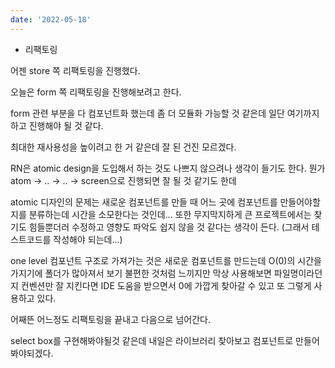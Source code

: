 ```yaml
---
date: '2022-05-18'
---
```


- 리팩토링

어젠 store 쪽 리팩토링을 진행했다.

오늘은 form 쪽 리팩토링을 진행해보려고 한다.

form 관련 부분을 다 컴포넌트화 했는데 좀 더 모듈화 가능할 것 같은데 일단 여기까지 하고 진행해야 될 것 같다.

최대한 재사용성을 높이려고 한 거 같은데 잘 된 건진 모르겠다.

RN은 atomic design을 도입해서 하는 것도 나쁘지 않으려나 생각이 들기도 한다.
뭔가 atom -> .. -> .. -> screen으로 진행되면 잘 될 것 같기도 한데

atomic 디자인의 문제는 새로운 컴포넌트를 만들 때 어느 곳에 컴포넌트를 만들어야할지를 분류하는데 시간을 소모한다는 것인데...
또한 무지막지하게 큰 프로젝트에서는 찾기도 힘들뿐더러 수정하고 영향도 파악도 쉽지 않을 것 같다는 생각이 든다.
(그래서 테스트코드를 작성해야 되는데...)

one level 컴포넌트 구조로 가져가는 것은 새로운 컴포넌트를 만드는데 O(0)의 시간을 가지기에 폴더가 많아져서 보기 불편한 것처럼 느끼지만 막상 사용해보면 파일명이라던지 컨벤션만 잘 지킨다면 IDE 도움을 받으면서 0에 가깝게 찾아갈 수 있고 또 그렇게 사용하고 있다.

어째뜬 어느정도 리팩토링을 끝내고 다음으로 넘어간다.

select box를 구현해봐야될것 같은데 내일은 라이브러리 찾아보고 컴포넌트로 만들어봐야되겠다.
